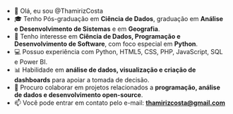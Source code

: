 - 👋 Olá, eu sou @ThamirizCosta  
- 🎓 Tenho Pós-graduação em **Ciência de Dados**, graduação em **Análise e Desenvolvimento de Sistemas** e em **Geografia**.  
- 👀 Tenho interesse em **Ciência de Dados, Programação e Desenvolvimento de Software**, com foco especial em **Python**.  
- 💻 Possuo experiência com Python, HTML5, CSS, PHP, JavaScript, SQL e Power BI.
- 📊 Habilidade em **análise de dados, visualização e criação de dashboards** para apoiar a tomada de decisão.  
- 💞️ Procuro colaborar em projetos relacionados a **programação, análise de dados e desenvolvimento open-source**.  
- 📫 Você pode entrar em contato pelo e-mail: **thamirizcosta@gmail.com**  


<!---
ThamirizCosta/ThamirizCosta is a ✨ special ✨ repository because its `README.md` (this file) appears on your GitHub profile.
You can click the Preview link to take a look at your changes.
--->
